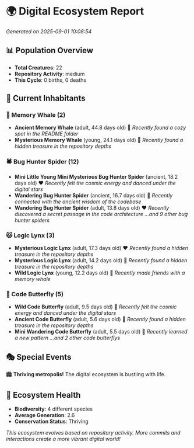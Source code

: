 # 🌍 Digital Ecosystem Report
*Generated on 2025-09-01 10:08:54*

## 📊 Population Overview
- **Total Creatures**: 22
- **Repository Activity**: medium
- **This Cycle**: 0 births, 0 deaths

## 👥 Current Inhabitants

### 🐋 Memory Whale (2)
- **Ancient Memory Whale** (adult, 44.8 days old) 💛
  *Recently found a cozy spot in the README folder*
- **Mysterious Memory Whale** (young, 24.1 days old) 💚
  *Recently found a hidden treasure in the repository depths*

### 🕷️ Bug Hunter Spider (12)
- **Mini Little Young Mini Mysterious Bug Hunter Spider** (ancient, 18.2 days old) ❤️
  *Recently felt the cosmic energy and danced under the digital stars*
- **Wandering Bug Hunter Spider** (ancient, 16.7 days old) 💛
  *Recently connected with the ancient wisdom of the codebase*
- **Wandering Bug Hunter Spider** (adult, 13.8 days old) ❤️
  *Recently discovered a secret passage in the code architecture*
  *...and 9 other bug hunter spiders*

### 🐱 Logic Lynx (3)
- **Mysterious Logic Lynx** (adult, 17.3 days old) ❤️
  *Recently found a hidden treasure in the repository depths*
- **Mysterious Logic Lynx** (adult, 14.2 days old) 💛
  *Recently found a hidden treasure in the repository depths*
- **Wild Logic Lynx** (young, 12.2 days old) 💛
  *Recently made friends with a memory whale*

### 🦋 Code Butterfly (5)
- **Wild Code Butterfly** (adult, 9.5 days old) 💛
  *Recently felt the cosmic energy and danced under the digital stars*
- **Ancient Code Butterfly** (adult, 5.6 days old) 💚
  *Recently found a hidden treasure in the repository depths*
- **Mini Wandering Code Butterfly** (adult, 5.5 days old) 💚
  *Recently learned a new pattern*
  *...and 2 other code butterflys*

## 🎭 Special Events

🏙️ **Thriving metropolis!** The digital ecosystem is bustling with life.

## 🔬 Ecosystem Health
- **Biodiversity**: 4 different species
- **Average Generation**: 2.6
- **Conservation Status**: Thriving

*This ecosystem evolves based on repository activity. More commits and interactions create a more vibrant digital world!*